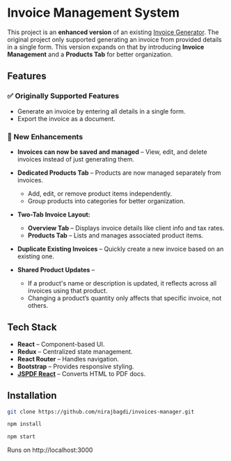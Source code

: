 # Invoice Management System

This project is an **enhanced version** of an existing [Invoice Generator](https://github.com/johnuberbacher/invoice-generator). The original project only supported generating an invoice from provided details in a single form. This version expands on that by introducing **Invoice Management** and a **Products Tab** for better organization.

## Features

### ✅ Originally Supported Features
- Generate an invoice by entering all details in a single form.
- Export the invoice as a document.

### 🔄 New Enhancements
- **Invoices can now be saved and managed** – View, edit, and delete invoices instead of just generating them.

- **Dedicated Products Tab** – Products are now managed separately from invoices.
  - Add, edit, or remove product items independently.
  - Group products into categories for better organization.

- **Two-Tab Invoice Layout:**
  - **Overview Tab** – Displays invoice details like client info and tax rates.
  - **Products Tab** – Lists and manages associated product items.

- **Duplicate Existing Invoices** – Quickly create a new invoice based on an existing one.

- **Shared Product Updates** –
  - If a product's name or description is updated, it reflects across all invoices using that product.
  - Changing a product’s quantity only affects that specific invoice, not others.

## Tech Stack
- **React** – Component-based UI.
- **Redux** – Centralized state management.
- **React Router** – Handles navigation.
- **Bootstrap** – Provides responsive styling.
- **[JSPDF React](https://www.npmjs.com/package/jspdf-react)** – Converts HTML to PDF docs.

## Installation
```sh
git clone https://github.com/nirajbagdi/invoices-manager.git

npm install

npm start
```
Runs on http://localhost:3000
